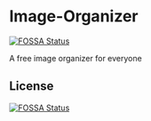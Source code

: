 # Image-Organizer
[![FOSSA Status](https://app.fossa.io/api/projects/git%2Bgithub.com%2FMrSquirrelyNet%2FImage-Organizer.svg?type=shield)](https://app.fossa.io/projects/git%2Bgithub.com%2FMrSquirrelyNet%2FImage-Organizer?ref=badge_shield)

A free image organizer for everyone


## License
[![FOSSA Status](https://app.fossa.io/api/projects/git%2Bgithub.com%2FMrSquirrelyNet%2FImage-Organizer.svg?type=large)](https://app.fossa.io/projects/git%2Bgithub.com%2FMrSquirrelyNet%2FImage-Organizer?ref=badge_large)